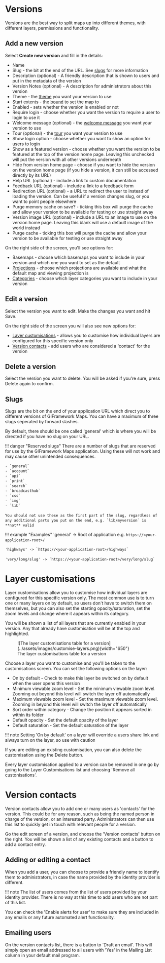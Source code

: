 # Versions

Versions are the best way to split maps up into different themes, with different layers, permissions and functionality.

## Add a new version

Select **Create new version** and fill in the details:

- Name
- Slug - the bit at the end of the URL. See [slugs](#slugs) for more information
- Description (optional) - A friendly description that is shown to users and put in the metadata of the version
- Version Notes (optional) - A description for administrators about this version
- Theme - the [theme](../gui/themes.md) you want your version to use
- Start extents - the [bound](../gui/bounds.md) to set the map to
- Enabled - sets whether the version is enabled or not
- Require login - choose whether you want the version to require a user to login to use it
- Welcome message (optional) - the [welcome message](../gui/welcome-messages.md) you want your version to use
- Tour (optional) -  the [tour](../gui/tours.md) you want your version to use
- Show login option - choose whether you want to show an option for users to login
- Show as a featured version - choose whether you want the version to be featured at the top of the version home page. Leaving this unchecked will put the version with all other versions underneath
- Hide from version home page - choose if you want to hide the version on the version home page (if you hide a version, it can still be accessed directly by its URL)
- Help URL (optional) - include a link to custom documentation
- Feedback URL (optional) - include a link to a feedback form
- Redirection URL (optional) - a URL to redirect the user to instead of loading the version. Can be useful if a version changes slug, or you want to point people elsewhere
- Purge memory cache on save? - ticking this box will purge the cache and allow your version to be available for testing or use straight away
- Version image URL (optional) - include a URL to an image to use on the version home page. Leaving this blank will use a default image of the world instead
- Purge cache - ticking this box will purge the cache and allow your version to be available for testing or use straight away

On the right side of the screen, you'll see options for:

- Basemaps - choose which basemaps you want to include in your version and which one you want to set as the default
- [Projections](../gui/system.md#projections) - choose which projections are available and what the default map and viewing projection is
- [Categories](../gui/layers.md#layer-categories) - choose which layer categories you want to include in your version


## Edit a version

Select the version you want to edit. Make the changes you want and hit Save.

On the right side of the screen you will also see new options for:

- [Layer customisations](#layer-customisations) - allows you to customise how individual layers are configured for this specific version only
- [Version contacts](#version-contacts) - add users who are considered a 'contact' for the version

## Delete a version

Select the version you want to delete. You will be asked if you're sure, press Delete again to confirm.

## Slugs

Slugs are the bit on the end of your application URL which direct you to different versions of GIFramework Maps. You can have a maximum of three slugs seperated by forward slashes. 

By default, there should be one called 'general' which is where you will be directed if you have no slug on your URL.

!!! danger "Reserved slugs"
    There are a number of slugs that are reserved for use by the GIFramework Maps application. Using these will not work and may cause other unintended consequences. 
    
    - `general`
    - `account`
    - `api`
    - `print`
    - `search`
    - `broadcasthub`
    - `css`
    - `img`
    - `lib`

    You should not use these as the first part of the slug, regardless of any additional parts you put on the end, e.g. `lib/myversion` is **not** valid



!!! example "Examples"
    'general' -> Root of application e.g. `https://<your-application-root>/`

    'highways' -> `https://<your-application-root>/highways`

    'very/long/slug' -> `https://<your-application-root>/very/long/slug`

# Layer customisations

Layer customisations allow you to customise how individual layers are configured for this specific version only. The most common use is to turn one or many layers on by default, so users don't have to switch them on themselves, but you can also set the starting opacity/saturation, set the zoom levels and change where it appears within its category.

You will be shown a list of all layers that are currently enabled in your version. Any that already have customisation will be at the top and highlighted.
<figure markdown>
![The layer customisations table for a version](../assets/images/customise-layers.png){width="650"}
  <figcaption>The layer customisations table for a version</figcaption>
</figure>

Choose a layer you want to customise and you'll be taken to the customisations screen. You can set the following options on the layer:
- On by default - Check to make this layer be switched on by default when the user opens this version
- Minimum viewable zoom level - Set the minimum viewable zoom level. Zooming out beyond this level will switch the layer off automatically
- Maximum viewable zoom level - Set the maximum viewable zoom level. Zooming in beyond this level will switch the layer off automatically
- Sort order within category - Change the position it appears sorted in within its folder
- Default opacity - Set the default opacity of the layer
- Default saturation - Set the default saturation of the layer

!!! note
    Setting 'On by default' on a layer will override a users share link and always turn on the layer, so use with caution

If you are editing an existing customisation, you can also delete the customisation using the Delete button.

Every layer customisation applied to a version can be removed in one go by going to the Layer Customisations list and choosing 'Remove all custonisations'.

# Version contacts

Version contacts allow you to add one or many users as 'contacts' for the version. This could be for any reason, such as being the named person in charge of the version, or an interested party. Administrators can then use this list to quickly get in touch with relevant people for a version.

Go the edit screen of a version, and choose the 'Version contacts' button on the right. You will be shown a list of any existing contacts and a button to add a contact entry.

## Adding or editing a contact

When you add a user, you can choose to provide a friendly name to identify them to administrators, in case the name provided by the identity provider is different.

!!! note
    The list of users comes from the list of users provided by your identity provider. There is no way at this time to add users who are not part of this list.

You can check the 'Enable alerts for user' to make sure they are included in any emails or any future automated alert functionality.

## Emailing users

On the version contacts list, there is a button to 'Draft an email'. This will simply open an email addressed to all users with 'Yes' in the Mailing List column in your default mail program.

